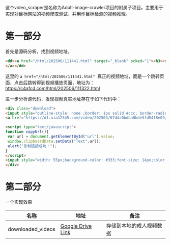 这个video_scraper是名称为Adult-image-crawler项目的附属子项目。主要用于实现对目标网站的视频爬取测试，并用作目标检测的视频推理。

# 第一部分

首先是源码分析，找到视频地址。

```html
<dd><a href="/html/202506/111441.html" target="_blank" pcked="1"><h3><script type="text/javascript">document.write(d('5rCU6LSo5bCk54mp5aWz56We576O5bCR5aWz77yM5aSW6KGo5riF57qv55Sc576O77yM6Ieq5o+J5aSa5q+b5bCP6aqa6YC877yM5aSn5bGM54Ku5Y+L5rex5ZaJ77yM56yR5Zi75Zi777yM5oC85YWl6aqa56m05LiA6aG/5pON'));</script>气质尤物女神美少女，外表清纯甜美，自揉多毛小骚逼，大屌炮友深喉，笑嘻嘻，怼入骚穴一顿操</h3>
</a></dd>
```

这里的 `a href="/html/202506/111441.html" `真正的视频地址，而是一个跳转页面，点击后跳转得到视频播放页面，地址为：https://c4afcd.com/html/202506/111322.html

进一步分析源代码，发现视频真实地址存在于如下代码中：

```html
<div class="download">
<input style="outline-style: none ;border: 1px solid #ccc; border-radius: 3px;padding: 10px;    width: 30%;max-width: 700px;font-size: 14px;" type="text" size="30" id="url" value="https://d1.xia12345.com/video/202503/67dda0bdba8bde5fd5418e09/hd.mp4">
<a href="https://d1.xia12345.com/video/202503/67dda0bdba8bde5fd5418e09/hd.mp4" target="_blank" pcked="1"><script type="text/javascript">document.write(d('SFRUUOS4i+i9vQ=='));</script>HTTP下载</a>

<script type="text/javascript">
function copyUrl(){
 var url = document.getElementById("url").value;
 window.clipboardData.setData("Text",url);
 alert("复制链接成功！");
}
</script>
<input style="width: 55px;background-color: #333;font-size: 14px;color: #fff;margin: 10px 0px;padding: 10px;border-radius: 7px; " }type="button" value="复制链接" onclick="url.select();document.execCommand('Copy')">
</div>
```


# 第二部分

一个实现效果

| 名称              | 地址                                                                                                    | 备注                     |
| ----------------- | ------------------------------------------------------------------------------------------------------- | ------------------------ |
| downloaded_videos | [Google Drive Link](https://drive.google.com/file/d/1YD5Ni0RUaaaHLCdGFk3-VdB52_aXd-sR/view?usp=drive_link) | 存储到本地的成人视频数据 |
